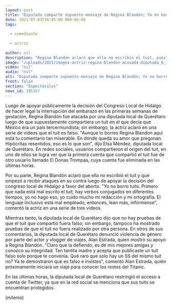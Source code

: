 ```yaml
---
layout: post
title: "Diputada comparte supuesto mensaje de Regina Blandón; Yo no borro tuits -  aclara la actriz"
date: 2021-07-03T16:05:00.000-06:00
tags:
  
  - comediante
  
  - actriz
  
author: nil
description: "Regina Blandón aclaró que ella no escribió el tuit, puesto que no está bien escrito y que además el lenguaje inclusivo que se utilizó en la publicación no está bien empleado. "
image: "/uploads/2021/images-actriz-regina-blandon-acusada-diputada_0_12_1080_672.jpg"
video: "nil"
audio: "nil"
alt: "Diputada comparte supuesto mensaje de Regina Blandón; Yo no borro tuits -  aclara la actriz"
front: false
section: "Espectáculos"
news_id: 185367
---
```


Luego de apoyar públicamente la decisión del Congreso Local de Hidalgo de hacer legal la interrupción del embarazo en las primeras semanas de gestación, Regina Blandón fue atacada por una diputada local de Querétaro luego de que supuestamente compartiera un tuit en el que decía que México era un país tercermundista; sin embargo, la actriz aclaró en una serie de videos que el tuit es falso. 
"Aunque lo borres Regina Blandon aquí está tu comentario tan miserable. En dónde queda su amor que pregonan. Hipócritas resentidos, eso es lo que son", dijo Elsa Méndez,  diputada local de Querétaro. 
En redes sociales, usuarios compartieron el origen del tuit, en uno de ellos se logra ver que la primera cuenta que compartió el tuit fue de otro usuario llamado El Donas Trompas, cuya cuenta fue eliminada en las últimas horas. 

Por su parte, Regina Blandón aclaró que ella no escribió el tuit y que empezó a recibir ataques en su contra luego de apoyar la decisión del congreso local de Hidalgo a favor del aborto. 
"Yo no borro tuits. Primero que nada está mal escrito el tuit, hay verbos conjugados en diferentes tiempos, yo no hago eso, yo cuido mucho mi redacción y mi ortografía. El lenguaje inclusivo está mal empleado, entonces, lean más, infórmense", comentó la actriz en una serie de tres videos. 

Mientras tanto, la diputada local de Querétaro dijo que no hay pruebas de que el tuit que compartió fuera falso; sin embargo, tampoco ha mostrado pruebas de que el tuit no fuera realizado por otra persona. En otros de sus comentarios, la diputada local de Querétaro denunció violencia de género por parte del actor y vlogger de viajes, Alan Estrada, quien mostró su apoyo a Regina Blandón. "Claro que la defiendo, es de mis mejores amigas y conozco su integridad. Ten tantita madre y acepta que publicaste un tuit falso solo porque te convenía. Qué raro que solo hay un SS del mismo tuit no? Ya te demostraron que es falso e insistes", comentó Alan Estrada, quién próximamente iniciará un viaje para conocer los restos del Titanic. 

En las últimas horas, la diputada local de Querétaro restringió el acceso a cuenta de Twitter, ya que en la red social se menciona que sus tuits se encuentran protegidos. 

(milenio)